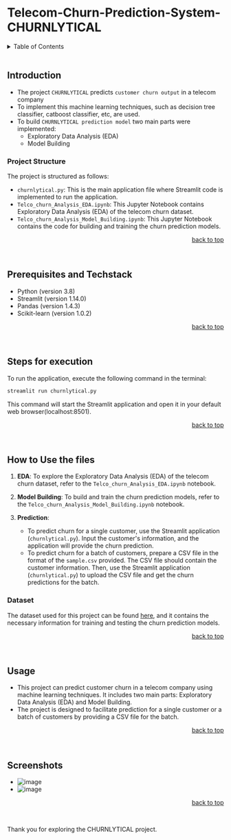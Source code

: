 <a name="readme-top"></a>
# Telecom-Churn-Prediction-System-CHURNLYTICAL

<details>
  <summary color= blue >Table of Contents</summary>
<li>Introduction </li>
<li> Prerequisites and Techstack</li>
<li> Steps for execution</li>
  <li>How to Use the files</li>
<li> Usage</li>
<li>Screenshots</li>
</details>
</br>


## Introduction 
* The project ```CHURNLYTICAL``` predicts ```customer churn output``` in a telecom company
* To implement this machine learning techniques, such as decision tree classifier, catboost classifier, etc, are used.
* To build ```CHURNLYTICAL prediction model``` two main parts were implemented:
  * Exploratory Data Analysis (EDA)
  * Model Building

### Project Structure

The project is structured as follows:

- `churnlytical.py`: This is the main application file where Streamlit code is implemented to run the application.
- `Telco_churn_Analysis_EDA.ipynb`: This Jupyter Notebook contains Exploratory Data Analysis (EDA) of the telecom churn dataset.
- `Telco_churn_Analysis_Model_Building.ipynb`: This Jupyter Notebook contains the code for building and training the churn prediction models.

<p align="right"><a href="#readme-top">back to top</a></p>
</br>

## Prerequisites and Techstack
- Python (version 3.8)
- Streamlit (version 1.14.0)
- Pandas (version 1.4.3)
- Scikit-learn (version 1.0.2)

<p align="right"><a href="#readme-top">back to top</a></p>
</br>

## Steps for execution

To run the application, execute the following command in the terminal:
```sh
streamlit run churnlytical.py
```

This command will start the Streamlit application and open it in your default web browser(localhost:8501).

<p align="right"><a href="#readme-top">back to top</a></p>
</br>

## How to Use the files

1. **EDA**: To explore the Exploratory Data Analysis (EDA) of the telecom churn dataset, refer to the `Telco_churn_Analysis_EDA.ipynb` notebook.

2. **Model Building**: To build and train the churn prediction models, refer to the `Telco_churn_Analysis_Model_Building.ipynb` notebook.

3. **Prediction**:
   - To predict churn for a single customer, use the Streamlit application (`churnlytical.py`). Input the customer's information, and the application will provide the churn prediction.
   - To predict churn for a batch of customers, prepare a CSV file in the format of the `sample.csv` provided. The CSV file should contain the customer information. Then, use the Streamlit application (`churnlytical.py`) to upload the CSV file and get the churn predictions for the batch.



### Dataset

The dataset used for this project can be found [here](https://github.com/menon123/Telecom-Churn-Predictor/blob/main/WA_Fn-UseC_-Telco-Customer-Churn.csv), and it contains the necessary information for training and testing the churn prediction models.

<p align="right"><a href="#readme-top">back to top</a></p>
</br>

## Usage 
* This project can predict customer churn in a telecom company using machine learning techniques. It includes two main parts: Exploratory Data Analysis (EDA) and Model Building.
* The project is designed to facilitate prediction for a single customer or a batch of customers by providing a CSV file for the batch.

<p align="right"><a href="#readme-top">back to top</a></p>
</br>

## Screenshots
* ![image](https://github.com/ankitacoder3/Telecom-Churn-Prediction-System-CHURNLYTICAL/assets/73939061/d2ee15df-d778-4058-8690-811ab7ad68a8)
* ![image](https://github.com/ankitacoder3/Telecom-Churn-Prediction-System-CHURNLYTICAL/assets/79465443/3d832666-de40-40c3-b1e5-9ff8a6813d31)
<!--
* <img width="994" alt="Screenshot 2023-08-20 at 1 03 31 AM" src="https://github.com/menon123/Telecom-Churn-Predictor/assets/79465443/3d832666-de40-40c3-b1e5-9ff8a6813d31">
* <img width="1440" alt="Screenshot 2023-08-20 at 1 04 00 AM" src="https://github.com/menon123/Telecom-Churn-Predictor/assets/79465443/c0ee3d08-943d-4182-9456-ebdbc31fa54e">
* <img width="1440" alt="Screenshot 2023-08-20 at 1 04 59 AM" src="https://github.com/menon123/Telecom-Churn-Predictor/assets/79465443/9556daa2-f9dc-4ca2-a333-0378bdcefd0b"> -->

<p align="right"><a href="#readme-top">back to top</a></p>
</br>

Thank you for exploring the CHURNLYTICAL project. 

<!--By following these instructions, you will be able to run the telecom churn prediction application and explore the provided Jupyter Notebooks for EDA and model building. The application will enable you to predict churn for individual customers or process a batch of customers using a CSV file.-->

